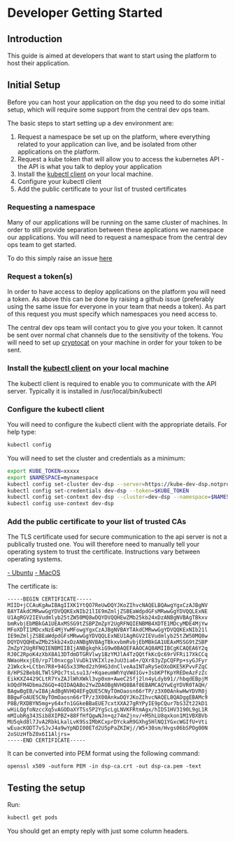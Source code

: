 # Developer Getting Started

## Introduction
This guide is aimed at developers that want to start using the platform to host their application.

## Initial Setup
Before you can host your application on the dsp you need to do some initial setup, which will require some support from the central dev ops team.

The basic steps to start setting up a dev environment are:

 1. Request a namespace be set up on the platform, where everything related to your application can live, and be isolated from other applications on the platform.
 2. Request a kube token that will allow you to access the kubernetes API - the API is what you talk to deploy your application
 3. Install the [kubectl client](http://kubernetes.io/v1.0/docs/getting-started-guides/aws/kubectl.html) on your local machine. 
 4. Configure your kubectl client
 5. Add the public certificate to your list of trusted certificates

### Requesting a namespace
Many of our applications will be running on the same cluster of machines. In order to still provide separation between these applications we namespace our applications. You will need to request a namespace from the central dev ops team to get started.

To do this simply raise an issue [here](https://github.com/UKHomeOffice/dsp/issues)

### Request a token(s)
In order to have access to deploy applications on the platform you will need a token. As above this can be done by raising a github issue (preferably using the same issue for everyone in your team that needs a token). As part of this request you must specify which namespaces you need access to.

The central dev ops team will contact you to give you your token. It cannot be sent over normal chat channels due to the sensitivity of the tokens. You will need to set up [cryptocat](https://crypto.cat/) on your machine in order for your token to be sent.

### Install the [kubectl client](http://kubernetes.io/v1.0/docs/getting-started-guides/aws/kubectl.html) on your local machine
The kubectl client is required to enable you to communicate with the API server. Typically it is installed in /usr/local/bin/kubectl

### Configure the kubectl client
You will need to configure the kubectl client with the appropriate details. For help type:
```bash
kubectl config
```
You will need to set the cluster and credentials as a minimum:
```bash
export KUBE_TOKEN=xxxxx
export $NAMESPACE=mynamespace
kubectl config set-cluster dev-dsp --server=https://kube-dev-dsp.notprod.homeoffice.gov.uk
kubectl config set-credentials dev-dsp --token=$KUBE_TOKEN
kubectl config set-context dev-dsp --cluster=dev-dsp --namespace=$NAMESPACE --user=dev-dsp
kubectl config use-context dev-dsp
```
### Add the public certificate to your list of trusted CAs
The TLS certificate used for secure communication to the api server is not a publically trusted one. You will therefore need to manually tell your operating system to trust the certificate. Instructions vary between operating systems.

[ - Ubuntu](http://manpages.ubuntu.com/manpages/precise/man8/update-ca-certificates.8.html)
[ - MacOS](http://kb.kerio.com/product/kerio-connect/server-configuration/ssl-certificates/adding-trusted-root-certificates-to-the-server-1605.html)

The certificate is:
```
-----BEGIN CERTIFICATE-----
MIID+jCCAuKgAwIBAgIIXK1YtQO7ReUwDQYJKoZIhvcNAQELBQAwgYgxCzAJBgNV
BAYTAkdCMRwwGgYDVQQKExNIb21lIE9mZmljZSBEaWdpdGFsMRwwGgYDVQQLExNE
U1AgRGV2IEVudmlyb25tZW50MQ8wDQYDVQQHEwZMb25kb24xDzANBgNVBAgTBkxv
bmRvbjEbMBkGA1UEAxMSSG9tZSBPZmZpY2UgRFNQIENBMB4XDTE1MDcyMDE4MjYw
MFoXDTI1MDcxNzE4MjYwMFowgYgxCzAJBgNVBAYTAkdCMRwwGgYDVQQKExNIb21l
IE9mZmljZSBEaWdpdGFsMRwwGgYDVQQLExNEU1AgRGV2IEVudmlyb25tZW50MQ8w
DQYDVQQHEwZMb25kb24xDzANBgNVBAgTBkxvbmRvbjEbMBkGA1UEAxMSSG9tZSBP
ZmZpY2UgRFNQIENBMIIBIjANBgkqhkiG9w0BAQEFAAOCAQ8AMIIBCgKCAQEA6Y2q
RJ0C2RpoK4zXbX8A13DTdmDTGRVlwy1BzYMJlA4TzQQtfkKcQc69rVFRi17XkCCq
NWaoHxxjE0/rp7l0nxcgplVuDk1VKIXlzeJuU3ia6+/QXr83yZpCQFPp+syGJFyr
21Wkck+LCtbn7R8+94G5x33Med2zh9HG3dnClveAaINTaRySeOXoDKE5KPvvFZqC
8/HPS2Beb8LTWlSPQc7tsLsu13/+KqaeumWhYqVWd1Gv+3sbKPfKpYREDeAzFzZc
EikKXZ4429CLtR7YxZAJlWhXWkl3vp0xm+AweC2Sfj2ln4yLdyb91//hbqdEBpjM
kOQdFM4DbmaZ6GQ+4QIDAQABo2YwZDAOBgNVHQ8BAf8EBAMCAQYwEgYDVR0TAQH/
BAgwBgEB/wIBAjAdBgNVHQ4EFgQUE5CNyTOmOaosn66rTP/z3X00AnkwHwYDVR0j
BBgwFoAUE5CNyTOmOaosn66rTP/z3X00AnkwDQYJKoZIhvcNAQELBQADggEBAMc9
P8B/RXDBYN5mg+y64xfn1GGkeBBaEUE7cxtXXA27gRYPyIE9pCQur7bS3Zt22kD1
wHiLQgfoNzccXq5vAGODaXYTSs5P2YgScLgLNVKFRtmAgx/hID51HV3190L9gL1R
mMIubRg343Sib8XIPBZ+88FfHfQgwNJn+qz74mZjnv/+M5hLU8qxkon1M1VBXBVb
MU5qkd8l7JvA2RbkLkalLvK9SsIMbKCxprDYckaR9GXhg5HlNQ1YGxcWGIfU+Vti
wEuacKODT7vSJvJ4a9wYpNDI00ETd2U5pPaZKIWj//W5+30sm/Hvgs06bSPOg00N
2oSUzHfbZ0x6I1Aljrs=
-----END CERTIFICATE-----
```

It can be converted into PEM format using the following command:
```shell
openssl x509 -outform PEM -in dsp-ca.crt -out dsp-ca.pem -text
```

## Testing the setup
Run:
```bash
kubectl get pods
```
You should get an empty reply with just some column headers.
